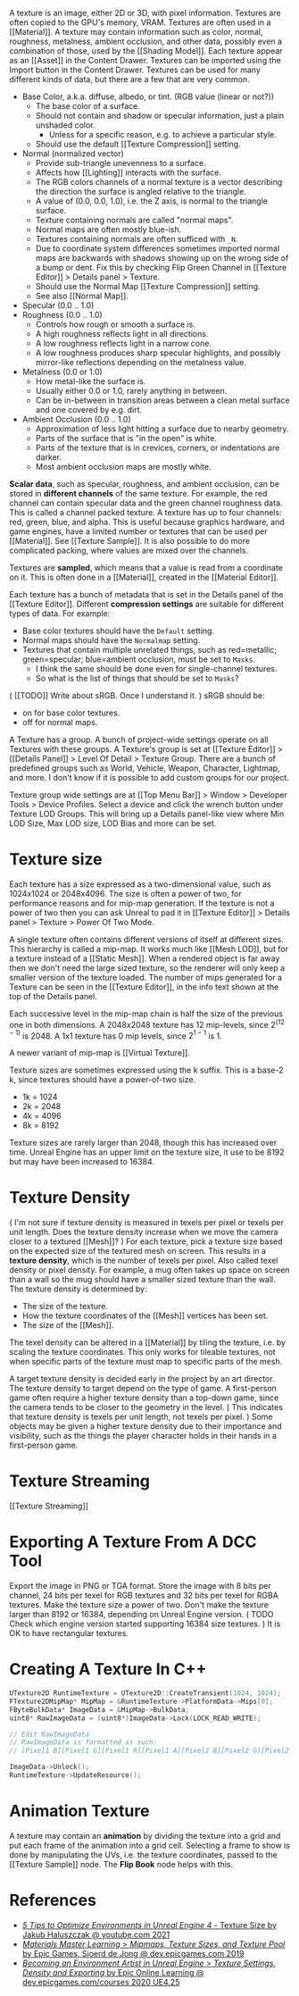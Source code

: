 A texture is an image, either 2D or 3D, with pixel information.
Textures are often copied to the GPU's memory, VRAM.
Textures are often used in a [[Material]].
A texture may contain information such as color, normal, roughness, metalness, ambient occlusion, and other data, possibly even a combination of those, used by the [[Shading Model]].
Each texture appear as an [[Asset]] in the Content Drawer.
Textures can be imported using the Import button in the Content Drawer.
Textures can be used for many different kinds of data, but there are a few that are very common.

- Base Color, a.k.a. diffuse, albedo, or tint. (RGB value (linear or not?))
    - The base color of a surface.
    - Should not contain and shadow or specular information, just a plain unshaded color.
	    - Unless for a specific reason, e.g. to achieve a particular style.
	- Should use the default [[Texture Compression]] setting.
- Normal (normalized vector)
    - Provide sub-triangle unevenness to a surface.
    - Affects how [[Lighting]] interacts with the surface.
    - The RGB colors channels of a normal texture is a vector describing the direction the surface is angled relative to the triangle.
    - A value of (0.0, 0.0, 1.0), i.e. the Z axis, is normal to the triangle surface.
    - Texture containing normals are called "normal maps".
    - Normal maps are often mostly blue-ish.
    - Textures containing normals are often sufficed with `_N`.
    - Due to coordinate system differences sometimes imported normal maps are backwards with shadows showing up on the wrong side of a bump or dent. Fix this by checking Flip Green Channel in [[Texture Editor]] > Details panel > Texture.
    - Should use the Normal Map [[Texture Compression]] setting.
    - See also [[Normal Map]].
- Specular (0.0 .. 1.0)
- Roughness (0.0 .. 1.0)
	- Controls how rough or smooth a surface is.
	- A high roughness reflects light in all directions.
	- A low roughness reflects light in a narrow cone.
	- A low roughness produces sharp specular highlights, and possibly mirror-like reflections depending on the metalness value.
- Metalness (0.0 or 1.0)
	- How metal-like the surface is.
	- Usually either 0.0 or 1.0, rarely anything in between.
	- Can be in-between in transition areas between a clean metal surface and one covered by e.g. dirt.
- Ambient Occlusion (0.0 .. 1.0)
	- Approximation of less light hitting a surface due to nearby geometry.
	- Parts of the surface that is "in the open" is white.
	- Parts of the texture that is in crevices, corners, or indentations are darker.
	- Most ambient occlusion maps are mostly white.

**Scalar data**, such as specular, roughness, and ambient occlusion, can be stored in **different channels** of the same texture.
For example,  the red channel can contain specular data and the green channel roughness data.
This is called a channel packed texture.
A texture has up to four channels: red, green, blue, and alpha.
This is useful because graphics hardware, and game engines, have a limited number or textures that can be used per [[Material]].
See [[Texture Sample]].
It is also possible to do more complicated packing, where values are mixed over the channels.

Textures are **sampled**, which means that a value is read from a coordinate on it.
This is often done in a [[Material]], created in the [[Material Editor]].

Each texture has a bunch of metadata that is set in the Details panel of the [[Texture Editor]].
Different **compression settings** are suitable for different types of data.
For example:
- Base color textures should have the `Default` setting.
- Normal maps should have the `Normalmap` setting.
- Textures that contain multiple unrelated things, such as red=metallic; green=specular; blue=ambient occlusion, must be set to `Masks`.
	- I think the same should be done even for single-channel textures.
	- So what is the list of things that should be set to `Masks`?


(
[[TODO]] Write about sRGB. Once I understand it.
)
sRGB should be:
- on for base color textures.
- off for normal maps.

A Texture has a group.
A bunch of project-wide settings operate on all Textures with these groups.
A Texture's group is set at [[Texture Editor]] > [[Details Panel]] > Level Of Detail > Texture Group.
There are a bunch of predefined groups such as World, Vehicle, Weapon, Character, Lightmap, and more.
I don't know if it is possible to add custom groups for our project.

Texture group wide settings are at [[Top Menu Bar]] > Window > Developer Tools > Device Profiles.
Select a device and click the wrench button under Texture LOD Groups.
This will bring up a Details panel-like view where Min LOD Size, Max LOD size, LOD Bias and more can be set.


# Texture size

Each texture has a size expressed as a two-dimensional value, such as 1024x1024 or 2048x4096.
The size is often a power of two, for performance reasons and for mip-map generation.
If the texture is not a power of two then you can ask Unreal to pad it in [[Texture Editor]] > Details panel > Texture > Power Of Two Mode.

A single texture often contains different versions of itself at different sizes.
This hierarchy is called a mip-map.
It works much like [[Mesh LOD]], but for a texture instead of a [[Static Mesh]].
When a rendered object is far away then we don't need the large sized texture, so the renderer will only keep a smaller version of the texture loaded.
The number of mips generated for a Texture can be seen in the [[Texture Editor]], in the info text shown at the top of the Details panel.

Each successive level in the mip-map chain is half the size of the previous one in both dimensions.
A 2048x2048 texture has 12 mip-levels, since $2^{(12-1)}$ is 2048.
A 1x1 texture has 0 mip levels, since $2^{1-1}$ is 1.

A newer variant of mip-map is [[Virtual Texture]].

Texture sizes are sometimes expressed using the k suffix.
This is a base-2 k, since textures should have a power-of-two size.
- 1k = 1024
- 2k = 2048
- 4k = 4096
- 8k = 8192

Texture sizes are rarely larger than 2048, though this has increased over time.
Unreal Engine has an upper limit on the texture size, it use to be 8192 but may have been increased to 16384.

# Texture Density

(
I'm not sure if texture density is measured in texels per pixel or texels per unit length.
Does the texture density increase when we move the camera closer to a textured [[Mesh]]?
)
For each texture, pick a texture size based on the expected size of the textured mesh on screen.
This results in a **texture density**, which is the number of texels per pixel.
Also called texel density or pixel density.
For example, a mug often takes up space on screen than a wall so the mug should have a smaller sized texture than the wall.
The texture density is determined by:
- The size of the texture.
- How the texture coordinates of the [[Mesh]] vertices has been set.
- The size of the [[Mesh]].

The texel density can be altered in a [[Material]] by tiling the texture,
i.e. by scaling the texture coordinates.
This only works for tileable textures, not when specific parts of the texture must map to specific parts of the mesh.

A target texture density is decided early in the project by an art director.
The texture density to target depend on the type of game.
A first-person game often require a higher texture density than a top-down game,
since the camera tends to be closer to the geometry in the level.
(
This indicates that texture density is texels per unit length, not texels per pixel.
)
Some objects may be given a higher texture density due to their importance and visibility,
such as the things the player character holds in their hands in a first-person game.

 
# Texture Streaming

[[Texture Streaming]]


# Exporting A Texture From A DCC Tool

Export the image in PNG or TGA format.
Store the image with 8 bits per channel, 24 bits per texel for RGB textures and 32 bits per texel for RGBA textures.
Make the texture size a power of two.
Don't make the texture larger than 8192 or 16384, depending on Unreal Engine version.
(
TODO Check which engine version started supporting 16384 size textures.
)
It is OK to have rectangular textures.

# Creating A Texture In C++

```cpp
UTexture2D RuntimeTexture = UTexture2D::CreateTransient(1024, 1024);
FTexture2DMipMap* MipMap = &RuntimeTexture->PlatformData->Mips[0];
FByteBulkData* ImageData = &MipMap->BulkData;
uint8* RawImageData = (uint8*)ImageData->Lock(LOCK_READ_WRITE);

// Edit RawImageData
// RawImageData is formatted as such:
// [Pixel1 B][Pixel1 G][Pixel1 R][Pixel1 A][Pixel2 B][Pixel2 G][Pixel2 R][Pixel2 A] …

ImageData->Unlock();
RuntimeTexture->UpdateResource();
```


# Animation Texture

A texture may contain an **animation** by dividing the texture into a grid and put each frame of the animation into a grid cell.
Selecting a frame to show is done by manipulating the UVs, i.e. the texture coordinates, passed to the [[Texture Sample]] node.
The **Flip Book** node helps with this.


# References

- [_5 Tips to Optimize Environments in Unreal Engine 4_ - Texture Size by Jakub Haluszczak @ youtube.com 2021](https://youtu.be/gZkKcaF4Ifk?t=386)
- [_Materials Master Learning_ > _Mipmaps, Texture Sizes, and Texture Pool_ by Epic Games, Sjoerd de Jong @ dev.epicgames.com 2019](https://dev.epicgames.com/community/learning/courses/2dy/unreal-engine-materials-master-learning/1Yno/unreal-engine-mipmaps-texture-sizes-and-texture-pool)
- [_Becoming an Environment Artist in Unreal Engine_ > _Texture Settings, Density and Exporting_ by Epic Online Learning @ dev.epicgames.com/courses 2020 UE4.25](https://dev.epicgames.com/community/learning/courses/Gm/becoming-an-environment-artist-in-unreal-engine/Zaw/unreal-engine-texture-settings-density-and-exporting)


